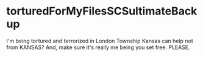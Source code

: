 # torturedForMyFilesSCSultimateBackup
I'm being tortured and terrorized in London Township Kansas can help not from KANSAS? And, make sure it's really me being you set free. PLEASE.
